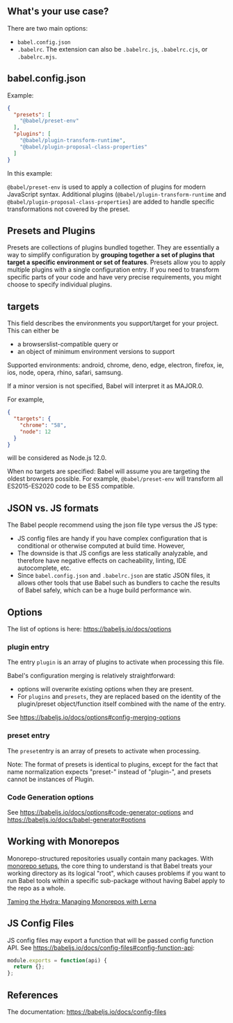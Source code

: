 ## What's your use case?

There are two main options:

- `babel.config.json`
- `.babelrc`. The extension can also be `.babelrc.js`, `.babelrc.cjs`, or `.babelrc.mjs`.

## babel.config.json

Example: 

```json
{
  "presets": [
    "@babel/preset-env"
  ],
  "plugins": [
    "@babel/plugin-transform-runtime",
    "@babel/plugin-proposal-class-properties"
  ]
}
```

In this example:

`@babel/preset-env` is used to apply a collection of plugins for modern JavaScript syntax.
Additional plugins (`@babel/plugin-transform-runtime` and` @babel/plugin-proposal-class-properties`) are added to handle specific transformations not covered by the preset.

## Presets and Plugins

Presets are collections of plugins bundled together. They are essentially a way to simplify configuration by **grouping together a set of plugins that target a specific environment or set of features**. Presets allow you to apply multiple plugins with a single configuration entry. 
If you need to transform specific parts of your code and have very precise requirements, you might choose to specify individual plugins.

## targets

This field describes the environments you support/target for your project.
This can either be 
- a browserslist-compatible query or 
- an object of minimum environment versions to support
  

Supported environments: android, chrome, deno, edge, electron, firefox, ie, ios, node, opera, rhino, safari, samsung.

If a minor version is not specified, Babel will interpret it as MAJOR.0. 

For example, 

```json
{
  "targets": {
    "chrome": "58",
    "node": 12
  }
}
```
will be considered as Node.js 12.0.


When no targets are specified: Babel will assume you are targeting the oldest browsers possible. 
For example, `@babel/preset-env` will transform all ES2015-ES2020 code to be ES5 compatible.


## JSON vs. JS formats

The Babel people recommend using the json file type versus the JS type: 
- JS config files are handy if you have complex configuration that is conditional or otherwise computed at build time. However, 
- The downside is that JS configs are less statically analyzable, and therefore have negative effects on cacheability, linting, IDE autocomplete, etc. 
- Since `babel.config.json` and `.babelrc.json` are static JSON files, it allows other tools that use Babel such as bundlers to cache the results of Babel safely, which can be a huge build performance win.

## Options

The list of options is here: https://babeljs.io/docs/options

### plugin entry

The entry `plugin` is an array of plugins to activate when processing this file. 

Babel's configuration merging is relatively straightforward:

- options will overwrite existing options when they are present.
- For `plugins` and `presets`, they are replaced based on the identity of the plugin/preset object/function itself combined with the name of the entry.

See https://babeljs.io/docs/options#config-merging-options

### preset entry

The `preset`entry is an array of presets to activate when processing. 

Note: The format of presets is identical to plugins, except for the fact that name normalization expects "preset-" instead of "plugin-", and presets cannot be instances of Plugin.

### Code Generation options

See https://babeljs.io/docs/options#code-generator-options and https://babeljs.io/docs/babel-generator#options

## Working with Monorepos

Monorepo-structured repositories usually contain many packages.
With [monorepo setups](https://babeljs.io/docs/config-files#monorepos), the core thing to understand is that Babel treats your working directory as its logical "root", which causes problems if you want to run Babel tools within a specific sub-package without having Babel apply to the repo as a whole.

[Taming the Hydra: Managing Monorepos with Lerna](https://youtu.be/479T5xEBfew?si=H2hyeDimeCVnBxcj)

## JS Config Files

JS config files may export a function that will be passed config function API. See https://babeljs.io/docs/config-files#config-function-api:

```js
module.exports = function(api) {
  return {};
};
```

## References

The documentation: https://babeljs.io/docs/config-files

